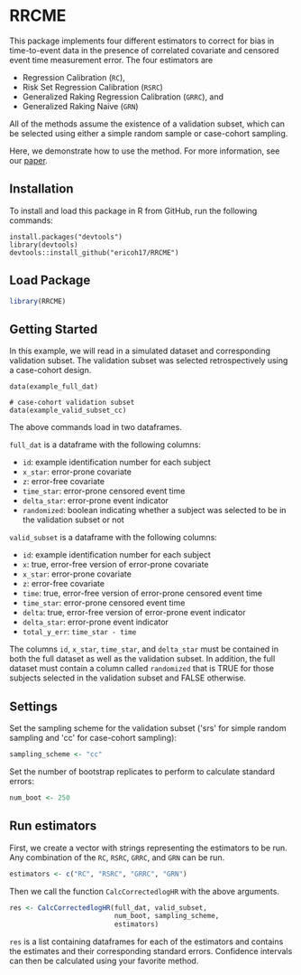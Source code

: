 
# RRCME

This package implements four different estimators to correct 
for bias in time-to-event data in the presence of correlated 
covariate and censored event time measurement error. The four 
estimators are 

* Regression Calibration (`RC`), 
* Risk Set Regression Calibration (`RSRC`)
* Generalized Raking Regression Calibration (`GRRC`), and 
* Generalized Raking Naive (`GRN`) 

All of the methods assume the existence of a 
validation subset, which can be selected using
either a simple random sample or case-cohort sampling. 

Here, we demonstrate how to use the method. For more information, 
see our [paper](https://arxiv.org/abs/1905.08330). 

## Installation

To install and load this package in R from GitHub, run the following commands:
  
```{r}
install.packages("devtools")
library(devtools)
devtools::install_github("ericoh17/RRCME")
```

## Load Package
```R
library(RRCME)
```

## Getting Started

In this example, we will read in a simulated dataset and
corresponding validation subset. The validation subset was
selected retrospectively using a case-cohort design.

```{r}
data(example_full_dat)

# case-cohort validation subset
data(example_valid_subset_cc)
```
The above commands load in two dataframes. 

`full_dat` is a dataframe with the following columns:

* `id`: example identification number for each subject
* `x_star`: error-prone covariate
* `z`: error-free covariate
* `time_star`: error-prone censored event time
* `delta_star`: error-prone event indicator
* `randomized`: boolean indicating whether a subject was selected to be 
in the validation subset or not

`valid_subset` is a dataframe with the following columns:

* `id`: example identification number for each subject
* `x`: true, error-free version of error-prone covariate
* `x_star`: error-prone covariate
* `z`: error-free covariate
* `time`: true, error-free version of error-prone censored event time
* `time_star`: error-prone censored event time
* `delta`: true, error-free version of error-prone event indicator
* `delta_star`: error-prone event indicator
* `total_y_err`: `time_star - time`

The columns `id`, `x_star`, `time_star`, and `delta_star` must be 
contained in both the full dataset as well as the validation subset. 
In addition, the full dataset must contain a column 
called `randomized` that is TRUE for those subjects selected in 
the validation subset and FALSE otherwise.

## Settings 

Set the sampling scheme for the validation subset
('srs' for simple random sampling and
'cc' for case-cohort sampling):

```R
sampling_scheme <- "cc"
```

Set the number of bootstrap replicates to
perform to calculate standard errors:

```R
num_boot <- 250
```

## Run estimators

First, we create a vector with strings representing
the estimators to be run. Any combination of
the `RC`, `RSRC`, `GRRC`, and `GRN` can be run.

```R
estimators <- c("RC", "RSRC", "GRRC", "GRN")
```

Then we call the function `CalcCorrectedlogHR`
with the above arguments.

```R
res <- CalcCorrectedlogHR(full_dat, valid_subset,
                          num_boot, sampling_scheme,
                          estimators)
```

`res` is a list containing dataframes for each of the estimators
and contains the estimates and their corresponding
standard errors. Confidence intervals can then be 
calculated using your favorite method. 

